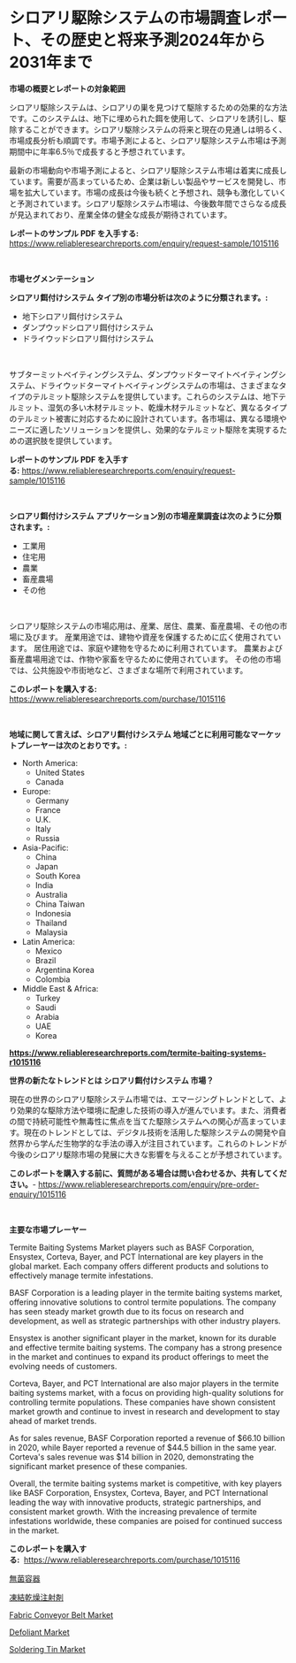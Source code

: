 <p><h1>シロアリ駆除システムの市場調査レポート、その歴史と将来予測2024年から2031年まで</h1></p><p><strong>市場の概要とレポートの対象範囲</strong></p>
<p><p>シロアリ駆除システムは、シロアリの巣を見つけて駆除するための効果的な方法です。このシステムは、地下に埋められた餌を使用して、シロアリを誘引し、駆除することができます。シロアリ駆除システムの将来と現在の見通しは明るく、市場成長分析も順調です。市場予測によると、シロアリ駆除システム市場は予測期間中に年率6.5％で成長すると予想されています。</p><p>最新の市場動向や市場予測によると、シロアリ駆除システム市場は着実に成長しています。需要が高まっているため、企業は新しい製品やサービスを開発し、市場を拡大しています。市場の成長は今後も続くと予想され、競争も激化していくと予測されています。シロアリ駆除システム市場は、今後数年間でさらなる成長が見込まれており、産業全体の健全な成長が期待されています。</p></p>
<p><strong>レポートのサンプル PDF を入手する:</strong> <a href="https://www.reliableresearchreports.com/enquiry/request-sample/1015116">https://www.reliableresearchreports.com/enquiry/request-sample/1015116</a></p>
<p>&nbsp;</p>
<p><strong>市場セグメンテーション</strong></p>
<p><strong>シロアリ餌付けシステム タイプ別の市場分析は次のように分類されます。:</strong></p>
<p><ul><li>地下シロアリ餌付けシステム</li><li>ダンプウッドシロアリ餌付けシステム</li><li>ドライウッドシロアリ餌付けシステム</li></ul></p>
<p>&nbsp;</p>
<p><p>サブターミットベイティングシステム、ダンプウッドターマイトベイティングシステム、ドライウッドターマイトベイティングシステムの市場は、さまざまなタイプのテルミット駆除システムを提供しています。これらのシステムは、地下テルミット、湿気の多い木材テルミット、乾燥木材テルミットなど、異なるタイプのテルミット被害に対応するために設計されています。各市場は、異なる環境やニーズに適したソリューションを提供し、効果的なテルミット駆除を実現するための選択肢を提供しています。</p></p>
<p><strong>レポートのサンプル PDF を入手する:</strong>&nbsp;<a href="https://www.reliableresearchreports.com/enquiry/request-sample/1015116">https://www.reliableresearchreports.com/enquiry/request-sample/1015116</a></p>
<p>&nbsp;</p>
<p><strong> シロアリ餌付けシステム アプリケーション別の市場産業調査は次のように分類されます。:</strong></p>
<p><ul><li>工業用</li><li>住宅用</li><li>農業</li><li>畜産農場</li><li>その他</li></ul></p>
<p>&nbsp;</p>
<p><p>シロアリ駆除システムの市場応用は、産業、居住、農業、畜産農場、その他の市場に及びます。 産業用途では、建物や資産を保護するために広く使用されています。 居住用途では、家庭や建物を守るために利用されています。 農業および畜産農場用途では、作物や家畜を守るために使用されています。 その他の市場では、公共施設や市街地など、さまざまな場所で利用されています。</p></p>
<p><strong>このレポートを購入する:</strong>&nbsp; <a href="https://www.reliableresearchreports.com/purchase/1015116">https://www.reliableresearchreports.com/purchase/1015116</a></p>
<p>&nbsp;</p>
<p><strong>地域に関して言えば、シロアリ餌付けシステム 地域ごとに利用可能なマーケットプレーヤーは次のとおりです。:</strong></p>
<p><ul>
    <li>
        North America:
        <ul>
            <li>United States</li>
            <li>Canada</li>
        </ul>
    </li>
    <li>
        Europe:
        <ul>
            <li>Germany</li>
            <li>France</li>
            <li>U.K.</li>
            <li>Italy</li>
            <li>Russia</li>
        </ul>
    </li>
    <li>
        Asia-Pacific:
        <ul>
            <li>China</li>
            <li>Japan</li>
            <li>South Korea</li>
            <li>India</li>
            <li>Australia</li>
            <li>China Taiwan</li>
            <li>Indonesia</li>
            <li>Thailand</li>
            <li>Malaysia</li>
        </ul>
    </li>
    <li>
        Latin America:
        <ul>
            <li>Mexico</li>
            <li>Brazil</li>
            <li>Argentina Korea</li>
            <li>Colombia</li>
        </ul>
    </li>
    <li>
        Middle East & Africa:
        <ul>
            <li>Turkey</li>
            <li>Saudi</li>
            <li>Arabia</li>
            <li>UAE</li>
            <li>Korea</li>
        </ul>
    </li>
    </ul></p>
<p><strong><a href="https://www.reliableresearchreports.com/termite-baiting-systems-r1015116">https://www.reliableresearchreports.com/termite-baiting-systems-r1015116</a></strong>&nbsp;</p>
<p><strong>世界の新たなトレンドとは シロアリ餌付けシステム 市場？</strong></p>
<p><p>現在の世界のシロアリ駆除システム市場では、エマージングトレンドとして、より効果的な駆除方法や環境に配慮した技術の導入が進んでいます。また、消費者の間で持続可能性や無毒性に焦点を当てた駆除システムへの関心が高まっています。現在のトレンドとしては、デジタル技術を活用した駆除システムの開発や自然界から学んだ生物学的な手法の導入が注目されています。これらのトレンドが今後のシロアリ駆除市場の発展に大きな影響を与えることが予想されています。</p></p>
<p><strong>このレポートを購入する前に、質問がある場合は問い合わせるか、共有してください。</strong>- <a href="https://www.reliableresearchreports.com/enquiry/pre-order-enquiry/1015116">https://www.reliableresearchreports.com/enquiry/pre-order-enquiry/1015116</a></p>
<p>&nbsp;</p>
<p><strong>主要な市場プレーヤー</strong></p>
<p><p>Termite Baiting Systems Market players such as BASF Corporation, Ensystex, Corteva, Bayer, and PCT International are key players in the global market. Each company offers different products and solutions to effectively manage termite infestations.</p><p>BASF Corporation is a leading player in the termite baiting systems market, offering innovative solutions to control termite populations. The company has seen steady market growth due to its focus on research and development, as well as strategic partnerships with other industry players.</p><p>Ensystex is another significant player in the market, known for its durable and effective termite baiting systems. The company has a strong presence in the market and continues to expand its product offerings to meet the evolving needs of customers.</p><p>Corteva, Bayer, and PCT International are also major players in the termite baiting systems market, with a focus on providing high-quality solutions for controlling termite populations. These companies have shown consistent market growth and continue to invest in research and development to stay ahead of market trends.</p><p>As for sales revenue, BASF Corporation reported a revenue of $66.10 billion in 2020, while Bayer reported a revenue of $44.5 billion in the same year. Corteva's sales revenue was $14 billion in 2020, demonstrating the significant market presence of these companies.</p><p>Overall, the termite baiting systems market is competitive, with key players like BASF Corporation, Ensystex, Corteva, Bayer, and PCT International leading the way with innovative products, strategic partnerships, and consistent market growth. With the increasing prevalence of termite infestations worldwide, these companies are poised for continued success in the market.</p></p>
<p><strong>このレポートを購入する:</strong>&nbsp;&nbsp;<a href="https://www.reliableresearchreports.com/purchase/1015116">https://www.reliableresearchreports.com/purchase/1015116</a></p>
<p><p><a href="https://medium.com/@charityrice70/%E6%AE%BA%E8%8F%8C%E5%AE%B9%E5%99%A8%E5%B8%82%E5%A0%B4%E3%81%AE%E8%A6%8F%E6%A8%A1%E3%81%8C-%E3%82%B0%E3%83%AD%E3%83%BC%E3%83%90%E3%83%AB%E6%A5%AD%E7%95%8C%E3%81%AB%E3%81%8A%E3%81%91%E3%82%8B%E6%9C%80%E9%81%A9%E3%81%AA%E3%83%9E%E3%83%BC%E3%82%B1%E3%83%86%E3%82%A3%E3%83%B3%E3%82%B0%E3%83%81%E3%83%A3%E3%83%B3%E3%83%8D%E3%83%AB%E3%82%92%E7%A4%BA%E3%81%97%E3%81%A6%E3%81%84%E3%81%BE%E3%81%99-ff2d0b64bcee">無菌容器</a></p><p><a href="https://medium.com/@jodyomenick9056/%E5%87%8D%E7%B5%90%E4%B9%BE%E7%87%A5%E6%B3%A8%E5%B0%84%E5%89%A4%E5%B8%82%E5%A0%B4-2023%E5%B9%B4%E3%81%BE%E3%81%A7%E3%81%AE%E6%88%90%E5%8A%9F%E3%81%99%E3%82%8B%E3%83%93%E3%82%B8%E3%83%8D%E3%82%B9%E6%88%A6%E7%95%A5%E3%81%AE%E9%8D%B5-85ca157c19cd">凍結乾燥注射剤</a></p><p><a href="https://view.publitas.com/reportprime-1/fabric-conveyor-belt-market-insights-into-market-cagr-market-trends-and-growth-strategies/">Fabric Conveyor Belt Market</a></p><p><a href="https://www.linkedin.com/pulse/defoliant-market-dynamics-2024-2031-also-its-trends-projections-wzqoc?trackingId=%2BT2nhW5Shr8woCGFPs6M9A%3D%3D">Defoliant Market</a></p><p><a href="https://www.linkedin.com/pulse/soldering-tin-market-size-focuses-dynamics-in-depth-analysis-future-pkwjc?trackingId=vVyy8JtNCnY%2FCJULMwO2AA%3D%3D">Soldering Tin Market</a></p></p>